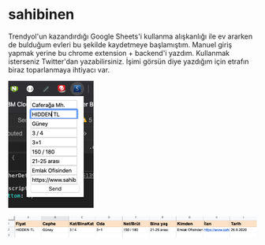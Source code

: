 sahibinen
===========

Trendyol'un kazandırdığı Google Sheets'i kullanma alışkanlığı ile ev ararken de bulduğum evleri bu şekilde kaydetmeye başlamıştım. Manuel giriş yapmak yerine bu chrome extension + backend'i yazdım. Kullanmak isterseniz Twitter'dan yazabilirsiniz. İşimi görsün diye yazdığım için etrafın biraz toparlanmaya ihtiyacı var.


![usage](./usage.png)

![Result](./result.png)